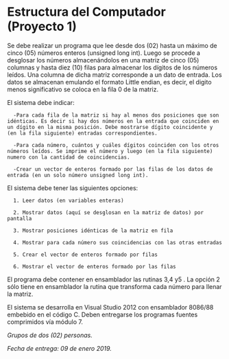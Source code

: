 # Estructura del Computador (Proyecto 1)

   Se debe realizar un programa que lee desde dos (02) hasta un máximo de cinco (05) números enteros (unsigned long int).  Luego se procede a desglosar los números almacenándolos en una matriz de cinco (05) columnas y hasta diez (10) filas para almacenar los dígitos de los números leídos. Una columna de dicha matriz corresponde a un dato de entrada. Los datos se almacenan emulando el formato Little endian, es decir, el digito menos significativo se coloca en la fila 0 de la matriz.

 

El sistema debe indicar:

      -Para cada fila de la matriz si hay al menos dos posiciones que son idénticas. Es decir si hay dos números en la entrada que coinciden en un dígito en la misma posición. Debe mostrarse dígito coincidente y (en la fila siguiente) entradas correspondientes.

      -Para cada número, cuántos y cuáles dígitos coinciden con los otros números leídos. Se imprime el número y luego (en la fila siguiente) numero con la cantidad de coincidencias.

      -Crear un vector de enteros formado por las filas de los datos de entrada (en un solo número unsigned long int).
 


El sistema debe tener las siguientes opciones:

      1. Leer datos (en variables enteras)
      
      2. Mostrar datos (aquí se desglosan en la matriz de datos) por pantalla
      
      3. Mostrar posiciones idénticas de la matriz en fila
      
      4. Mostrar para cada número sus coincidencias con las otras entradas

      5. Crear el vector de enteros formado por filas

      6. Mostrar el vector de enteros formado por las filas

 

   El programa debe contener en ensamblador las rutinas 3,4 y5 . La opción 2 sólo tiene en ensamblador la rutina que transforma cada número para llenar la matriz.
 

   El sistema se desarrolla en Visual Studio 2012 con ensamblador 8086/88 embebido en el código C. Deben entregarse los programas fuentes comprimidos vía módulo 7.

 

_Grupos de dos (02) personas._ 

_Fecha de entrega:  09 de enero 2019._

